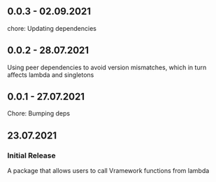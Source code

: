 ## 0.0.3 - 02.09.2021

chore: Updating dependencies

## 0.0.2 - 28.07.2021

Using peer dependencies to avoid version mismatches, which in turn affects lambda and singletons

## 0.0.1 - 27.07.2021

Chore: Bumping deps

## 23.07.2021

### Initial Release

A package that allows users to call Vramework functions from lambda
